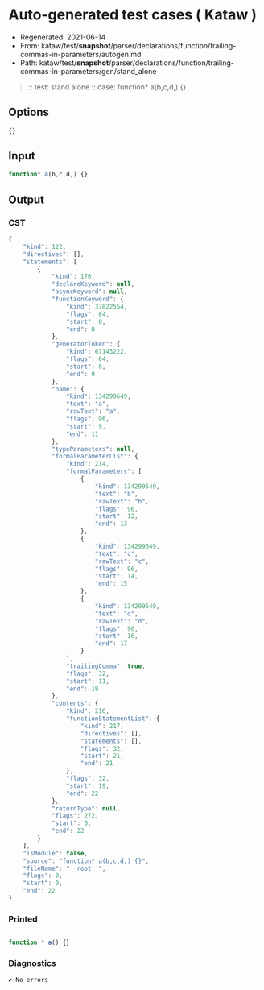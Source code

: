 # Auto-generated test cases ( Kataw )
- Regenerated: 2021-06-14
- From: kataw/test/__snapshot__/parser/declarations/function/trailing-commas-in-parameters/autogen.md
- Path: kataw/test/__snapshot__/parser/declarations/function/trailing-commas-in-parameters/gen/stand_alone
> :: test: stand alone
> :: case: function* a(b,c,d,) {}
## Options

`````js
{}
`````
## Input

`````js
function* a(b,c,d,) {}
`````
## Output

### CST

```javascript
{
    "kind": 122,
    "directives": [],
    "statements": [
        {
            "kind": 176,
            "declareKeyword": null,
            "asyncKeyword": null,
            "functionKeyword": {
                "kind": 37822554,
                "flags": 64,
                "start": 0,
                "end": 8
            },
            "generatorToken": {
                "kind": 67143222,
                "flags": 64,
                "start": 8,
                "end": 9
            },
            "name": {
                "kind": 134299649,
                "text": "a",
                "rawText": "a",
                "flags": 96,
                "start": 9,
                "end": 11
            },
            "typeParameters": null,
            "formalParameterList": {
                "kind": 214,
                "formalParameters": [
                    {
                        "kind": 134299649,
                        "text": "b",
                        "rawText": "b",
                        "flags": 96,
                        "start": 12,
                        "end": 13
                    },
                    {
                        "kind": 134299649,
                        "text": "c",
                        "rawText": "c",
                        "flags": 96,
                        "start": 14,
                        "end": 15
                    },
                    {
                        "kind": 134299649,
                        "text": "d",
                        "rawText": "d",
                        "flags": 96,
                        "start": 16,
                        "end": 17
                    }
                ],
                "trailingComma": true,
                "flags": 32,
                "start": 11,
                "end": 19
            },
            "contents": {
                "kind": 216,
                "functionStatementList": {
                    "kind": 217,
                    "directives": [],
                    "statements": [],
                    "flags": 32,
                    "start": 21,
                    "end": 21
                },
                "flags": 32,
                "start": 19,
                "end": 22
            },
            "returnType": null,
            "flags": 272,
            "start": 0,
            "end": 22
        }
    ],
    "isModule": false,
    "source": "function* a(b,c,d,) {}",
    "fileName": "__root__",
    "flags": 0,
    "start": 0,
    "end": 22
}
```

### Printed

```javascript

function * a() {}
```

### Diagnostics

```javascript
✔ No errors
```

